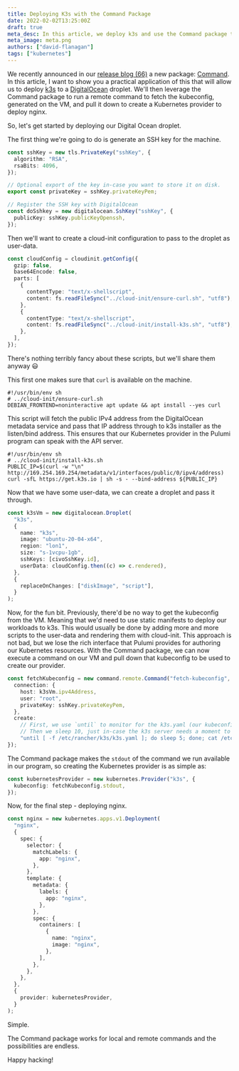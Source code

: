 ```yaml
---
title: Deploying K3s with the Command Package
date: 2022-02-02T13:25:00Z
draft: true
meta_desc: In this article, we deploy k3s and use the Command package to retrieve our kubeconfig from the virtual-machine and create a Kubernetes provider
meta_image: meta.png
authors: ["david-flanagan"]
tags: ["kubernetes"]
---
```


We recently announced in our [release blog (66)](https://www.pulumi.com/blog/pulumi-release-notes-66/) a new package: [Command](https://www.pulumi.com/registry/packages/command/). In this article, I want to show you a practical application of this that will allow us to deploy [k3s](https://k3s.io) to a [DigitalOcean](digitalocean.com/products/kubernetes/) droplet. We'll then leverage the Command package to run a remote command to fetch the kubeconfig, generated on the VM, and pull it down to create a Kubernetes provider to deploy nginx.

So, let's get started by deploying our Digital Ocean droplet.

The first thing we're going to do is generate an SSH key for the machine.

```ts
const sshKey = new tls.PrivateKey("sshKey", {
  algorithm: "RSA",
  rsaBits: 4096,
});

// Optional export of the key in-case you want to store it on disk.
export const privateKey = sshKey.privateKeyPem;

// Register the SSH key with DigitalOcean
const doSshkey = new digitalocean.SshKey("sshKey", {
  publicKey: sshKey.publicKeyOpenssh,
});
```

Then we'll want to create a cloud-init configuration to pass to the droplet as user-data.

```ts
const cloudConfig = cloudinit.getConfig({
  gzip: false,
  base64Encode: false,
  parts: [
    {
      contentType: "text/x-shellscript",
      content: fs.readFileSync("../cloud-init/ensure-curl.sh", "utf8"),
    },
    {
      contentType: "text/x-shellscript",
      content: fs.readFileSync("../cloud-init/install-k3s.sh", "utf8"),
    },
  ],
});
```

There's nothing terribly fancy about these scripts, but we'll share them anyway 😃

This first one makes sure that `curl` is available on the machine.

```shell
#!/usr/bin/env sh
# ../cloud-init/ensure-curl.sh
DEBIAN_FRONTEND=noninteractive apt update && apt install --yes curl
```

This script will fetch the public IPv4 address from the DigitalOcean metadata service and pass that IP address through to k3s installer as the listen/bind address. This ensures that our Kubernetes provider in the Pulumi program can speak with the API server.

```shell
#!/usr/bin/env sh
# ../cloud-init/install-k3s.sh
PUBLIC_IP=$(curl -w "\n" http://169.254.169.254/metadata/v1/interfaces/public/0/ipv4/address)
curl -sfL https://get.k3s.io | sh -s - --bind-address ${PUBLIC_IP}
```

Now that we have some user-data, we can create a droplet and pass it through.

```ts
const k3sVm = new digitalocean.Droplet(
  "k3s",
  {
    name: "k3s",
    image: "ubuntu-20-04-x64",
    region: "lon1",
    size: "s-1vcpu-1gb",
    sshKeys: [civoSshKey.id],
    userData: cloudConfig.then((c) => c.rendered),
  },
  {
    replaceOnChanges: ["diskImage", "script"],
  }
);
```

Now, for the fun bit. Previously, there'd be no way to get the kubeconfig from the VM. Meaning that we'd need to use static manifests to deploy our workloads to k3s. This would usually be done by adding more and more scripts to the user-data and rendering them with cloud-init. This approach is not bad, but we lose the rich interface that Pulumi provides for authoring our Kubernetes resources. With the Command package, we can now execute a command on our VM and pull down that kubeconfig to be used to create our provider.

```ts
const fetchKubeconfig = new command.remote.Command("fetch-kubeconfig", {
  connection: {
    host: k3sVm.ipv4Address,
    user: "root",
    privateKey: sshKey.privateKeyPem,
  },
  create:
    // First, we use `until` to monitor for the k3s.yaml (our kubeconfig) being created.
    // Then we sleep 10, just in-case the k3s server needs a moment to become healthy. Sorry?
    "until [ -f /etc/rancher/k3s/k3s.yaml ]; do sleep 5; done; cat /etc/rancher/k3s/k3s.yaml; sleep 10;",
});
```

The Command package makes the `stdout` of the command we run available in our program, so creating the Kubernetes provider is as simple as:

```ts
const kubernetesProvider = new kubernetes.Provider("k3s", {
  kubeconfig: fetchKubeconfig.stdout,
});
```

Now, for the final step - deploying nginx.

```ts
const nginx = new kubernetes.apps.v1.Deployment(
  "nginx",
  {
    spec: {
      selector: {
        matchLabels: {
          app: "nginx",
        },
      },
      template: {
        metadata: {
          labels: {
            app: "nginx",
          },
        },
        spec: {
          containers: [
            {
              name: "nginx",
              image: "nginx",
            },
          ],
        },
      },
    },
  },
  {
    provider: kubernetesProvider,
  }
);
```

Simple.

The Command package works for local and remote commands and the possibilities are endless.

Happy hacking!
